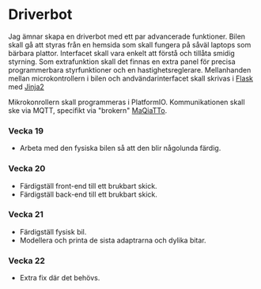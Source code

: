 # Driverbot
Jag ämnar skapa en driverbot med ett par advancerade funktioner. Bilen skall
gå att styras från en hemsida som skall fungera på såväl laptops som bärbara
plattor. Interfacet skall vara enkelt att förstå och tillåta smidig styrning.
Som extrafunktion skall det finnas en extra panel för precisa programmerbara
styrfunktioner och en hastighetsreglerare. Mellanhanden mellan microkontrollern
i bilen och andvändarinterfacet skall skrivas i [Flask](https://flask.palletsprojects.com/) med [Jinja2](https://jinja.palletsprojects.com/en/2.10.x/)

Mikrokonrollern skall programmeras i PlatformIO. Kommunikationen skall ske via
MQTT, specifikt via "brokern" [MaQiaTTo](https://maqiatto.com/).

### Vecka 19
- Arbeta med den fysiska bilen så att den blir någolunda färdig.

### Vecka 20
- Färdigställ front-end till ett brukbart skick.
- Färdigställ back-end till ett brukbart skick.

### Vecka 21
- Färdigställ fysisk bil.
- Modellera och printa de sista adaptrarna och dylika bitar.

### Vecka 22
- Extra fix där det behövs.

